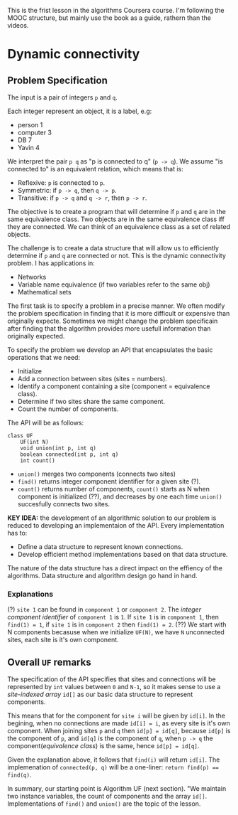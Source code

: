 This is the frist lesson in the algorithms Coursera course.
I'm following the MOOC structure, but mainly use the book as a guide, rathern than the videos.

# Dynamic connectivity

## Problem Specification

The input is a pair of integers `p` and `q`.

Each integer represent an object, it is a label, e.g:
* person 1
* computer 3
* DB 7
* Yavin 4

We interpret the pair `p q` as "p is connected to q" (`p -> q`). We assume "is connected to" is an equivalent relation, which means that is:
* Reflexive: `p` is connected to `p`.
* Symmetric: if `p -> q`, then `q -> p`.
* Transitive: if `p -> q` and `q -> r`, then `p -> r`. 

The objective is to create a program that will determine if `p` and `q` are in the same  equivalence class. Two objects are in the same equivalence class iff they are connected. We can think of an equivalence class as a set of related objects.

The challenge is to create a data structure that will allow us to efficiently determine if `p` and `q` are connected or not. This is the dynamic connectivity problem. I has applications in:
* Networks
* Variable name equivalence (if two variables refer to the same obj)
* Mathematical sets

The first task is to specify a problem in a precise manner. We often modify the problem specification in finding that it is more difficult or expensive than originally expecte. Sometimes we might change the problem specificain after finding that the algorithm provides more usefull information than originally expected.

To specify the problem we develop an API that encapsulates the basic operations that we need:
* Initialize
* Add a connection between sites (sites = numbers).
* Identify a component containing a site (component = equivalence class).
* Determine if two sites share the same component.
* Count the number of components.

The API will be as follows:
```
class UF
    UF(int N)
    void union(int p, int q)
    boolean connected(int p, int q)
    int count()
```

* `union()` merges two components (connects two sites)
* `find()` returns integer component identifier for a given site (?).
* `count()` returns number of components, `count()` starts as N when component is initialized (??), and decreases by one each time `union()` succesfully connects two sites.

**KEY IDEA:** the development of an algorithmic solution to our problem is reduced to developing an implementaion of the API. Every implementation has to:
* Define a data structure to represent known connections.
* Develop efficient method implementations based on that data structure.

The nature of the data structure has a direct impact on the effiency of the algorithms. Data structure and algorithm design go hand in hand.   

### Explanations
(?) `site 1` can be found in `component 1` or `component 2`. The *integer component identifier* of `component 1` is `1`. If `site 1` is in `component 1`, then `find(1) = 1`, if `site 1` is in `component 2` then `find(1) = 2`.
(??) We start with N components becasuse when we initialize `UF(N)`, we have `N` unconnected sites, each site is it's own component.

## Overall `UF` remarks

The specification of the API specifies that sites and connections will be represented by `int` values between `0` and `N-1`, so it makes sense to use a *site-indexed array* `id[]` as our basic data structure to represent components. 

This means that for the component for `site i` will be given by `id[i]`. In the begining, when no connections are made `id[i] = i`, as every site is it's own component. When joining sites `p` and `q` then `id[p] = id[q]`, because `id[p]` is the component of `p`, and `id[q]` is the component of `q`, when `p -> q` the component(*equivalence class*) is the same, hence `id[p] = id[q]`.

Given the explanation above, it follows that `find(i)` will return `id[i]`. The implemenation of `connected(p, q)` will be a one-liner: `return find(p) == find(q)`.

In summary, our starting point is Algorithm UF (next section). "We maintain two instance variables, the count of components and the array `id[]`. Implementations of `find()` and `union()` are the topic of the lesson.